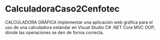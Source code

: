 # CalculadoraCaso2Cenfotec
CALCULADORA GRÁFICA Implementar una aplicación web gráfica para el uso de una calculadora estándar en Visual Studio C# .NET Core MVC OOP, dónde las operaciones se den de forma correcta.
